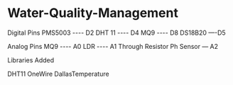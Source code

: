 # Water-Quality-Management
Digital Pins
PMS5003 ---- D2
DHT 11  ---- D4
MQ9     ---- D8
DS18B20 —-D5

Analog Pins
MQ9    ---- A0
LDR    ---- A1 Through Resistor
Ph Sensor — A2

Libraries Added

DHT11
OneWire
DallasTemperature
